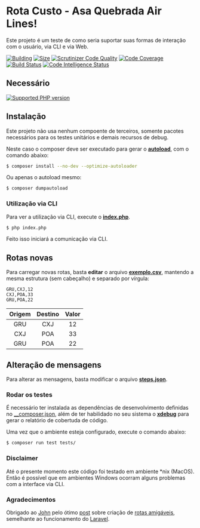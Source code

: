 # Rota Custo - Asa Quebrada Air Lines!

Este projeto é um teste de como seria suportar suas formas de interação com o usuário, via CLI e via Web.

[![Building](https://img.shields.io/circleci/build/github/adrianowead/estudo-rota-custo?token=master)]()
[![Size](https://img.shields.io/github/repo-size/adrianowead/estudo-rota-custo)]()
[![Scrutinizer Code Quality](https://scrutinizer-ci.com/g/adrianowead/estudo-rota-custo/badges/quality-score.png?b=master)](https://scrutinizer-ci.com/g/adrianowead/estudo-rota-custo/?branch=master)
[![Code Coverage](https://scrutinizer-ci.com/g/adrianowead/estudo-rota-custo/badges/coverage.png?b=master)](https://scrutinizer-ci.com/g/adrianowead/estudo-rota-custo/?branch=master)
[![Build Status](https://scrutinizer-ci.com/g/adrianowead/estudo-rota-custo/badges/build.png?b=master)](https://scrutinizer-ci.com/g/adrianowead/estudo-rota-custo/build-status/master)
[![Code Intelligence Status](https://scrutinizer-ci.com/g/adrianowead/estudo-rota-custo/badges/code-intelligence.svg?b=master)](https://scrutinizer-ci.com/code-intelligence)

## Necessário
[![Supported PHP version](https://img.shields.io/badge/PHP->%3D%207.2-blue.svg)]()

## Instalação

Este projeto não usa nenhum compoente de terceiros, somente pacotes necessários para os testes unitários e demais recursos de debug.

Neste caso o composer deve ser executado para gerar o [__autoload__](https://getcomposer.org/doc/04-schema.md#psr-4), com o comando abaixo:

```bash
$ composer install --no-dev --optimize-autoloader
```

Ou apenas o autoload mesmo:

```bash
$ composer dumpautoload
```

### Utilização via CLI

Para ver a utilização via CLI, execute o [__index.php__](./index.php).

```bash
$ php index.php
```

Feito isso iniciará a comunicação via CLI.

## Rotas novas

Para carregar novas rotas, basta __editar__ o arquivo [__exemplo.csv__](./exemplo.csv), mantendo a mesma estrutura (sem cabeçalho) e separado por vírgula:

```csv
GRU,CXJ,12
CXJ,POA,33
GRU,POA,22
```

| Origem  | Destino  | Valor  |
|:-:|:-:|:-:|
| GRU  | CXJ  | 12  |
| CXJ  | POA  | 33  |
| GRU  | POA  | 22  |

## Alteração de mensagens

Para alterar as mensagens, basta modificar o arquivo [__steps.json__](./steps.json).


### Rodar os testes

É necessário ter instalada as dependências de desenvolvimento definidas no [__composer.json](./composer.json), além de ter habilidado no seu sistema o [__xdebug__](https://xdebug.org/docs/install) para gerar o relatório de cobertuda de código.

Uma vez que o ambiente esteja configurado, execute o comando abaixo:

```bash
$ composer run test tests/
```


### Disclaimer

Até o presente momento este código foi testado em ambiente *nix (MacOS). Então é possível que em ambientes Windows ocorram alguns problemas com a interface via CLI.

### Agradecimentos

Obrigado ao [John](https://medium.com/@johnopaul) pelo ótimo [post](https://medium.com/the-andela-way/how-to-build-a-basic-server-side-routing-system-in-php-e52e613cf241) sobre criação de [rotas amigáveis](https://techterms.com/definition/friendly_url), semelhante ao funcionamento do [Laravel](https://laravel.com/docs/7.x/routing).
